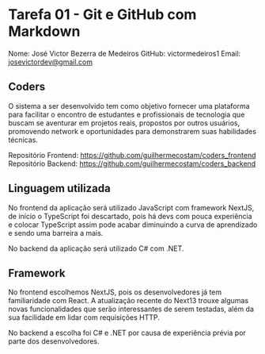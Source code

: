 # Tarefa 01 - Git e GitHub com Markdown

Nome: José Victor Bezerra de Medeiros
GitHub: victormedeiros1
Email: josevictordev@gmail.com

## Coders

O sistema a ser desenvolvido tem como objetivo fornecer uma plataforma para facilitar o encontro de estudantes e profissionais de tecnologia que buscam se aventurar em projetos reais, propostos por outros usuários, promovendo network e oportunidades para demonstrarem suas habilidades técnicas.

Repositório Frontend: https://github.com/guilhermecostam/coders_frontend
Repositório Backend: https://github.com/guilhermecostam/coders_backend

## Linguagem utilizada

No frontend da aplicação será utilizado JavaScript com framework NextJS, de início o TypeScript foi descartado, pois há devs com pouca experiência e colocar TypeScript assim pode acabar diminuindo a curva de aprendizado e sendo uma barreira a mais.

No backend da aplicação será utilizado C# com .NET.

## Framework

No frontend escolhemos NextJS, pois os desenvolvedores já tem familiaridade com React. A atualização recente do Next13 trouxe algumas novas funcionalidades que serão interessantes de serem testadas, além da sua facilidade em lidar com requisições HTTP.

No backend a escolha foi C# e .NET por causa de experiência prévia por parte dos desenvolvedores.
